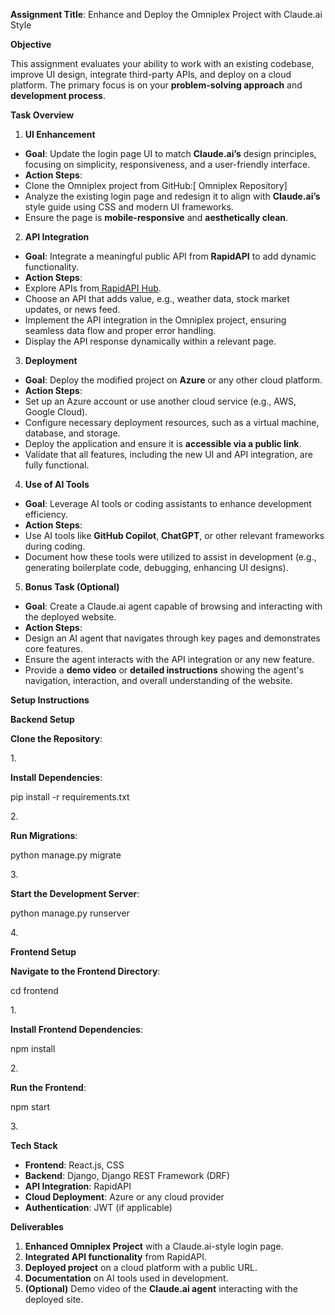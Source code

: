 ﻿
**Assignment Title**: Enhance and Deploy the Omniplex Project with Claude.ai Style

**Objective**

This assignment evaluates your ability to work with an existing codebase, improve UI design, integrate third-party APIs, and deploy on a cloud platform. The primary focus is on your **problem-solving approach** and **development process**.

**Task Overview**

1. **UI Enhancement**
- **Goal**: Update the login page UI to match **Claude.ai’s** design principles, focusing on simplicity, responsiveness, and a user-friendly interface.
- **Action Steps**:
- Clone the Omniplex project from GitHub:[ Omniplex Repository]
- Analyze the existing login page and redesign it to align with **Claude.ai’s** style guide using CSS and modern UI frameworks.
- Ensure the page is **mobile-responsive** and **aesthetically clean**.
2. **API Integration**
- **Goal**: Integrate a meaningful public API from **RapidAPI** to add dynamic functionality.
- **Action Steps**:
- Explore APIs from[ RapidAPI Hub](https://rapidapi.com/hub).
- Choose an API that adds value, e.g., weather data, stock market updates, or news feed.
- Implement the API integration in the Omniplex project, ensuring seamless data flow and proper error handling.
- Display the API response dynamically within a relevant page.
3. **Deployment**
- **Goal**: Deploy the modified project on **Azure** or any other cloud platform.
- **Action Steps**:
- Set up an Azure account or use another cloud service (e.g., AWS, Google Cloud).
- Configure necessary deployment resources, such as a virtual machine, database, and storage.
- Deploy the application and ensure it is **accessible via a public link**.
- Validate that all features, including the new UI and API integration, are fully functional.
4. **Use of AI Tools**
- **Goal**: Leverage AI tools or coding assistants to enhance development efficiency.
- **Action Steps**:
- Use AI tools like **GitHub Copilot**, **ChatGPT**, or other relevant frameworks during coding.
- Document how these tools were utilized to assist in development (e.g., generating boilerplate code, debugging, enhancing UI designs).
5. **Bonus Task (Optional)**
- **Goal**: Create a Claude.ai agent capable of browsing and interacting with the deployed website.
- **Action Steps**:
- Design an AI agent that navigates through key pages and demonstrates core features.
- Ensure the agent interacts with the API integration or any new feature.
- Provide a **demo video** or **detailed instructions** showing the agent's navigation, interaction, and overall understanding of the website.

**Setup Instructions**

**Backend Setup**

**Clone the Repository**:



1\.

**Install Dependencies**:

pip install -r requirements.txt

2\.

**Run Migrations**:

python manage.py migrate

3\.

**Start the Development Server**:

python manage.py runserver

4\.

**Frontend Setup**

**Navigate to the Frontend Directory**:

cd frontend

1\.

**Install Frontend Dependencies**:

npm install

2\.

**Run the Frontend**:

npm start

3\.

**Tech Stack**

- **Frontend**: React.js, CSS
- **Backend**: Django, Django REST Framework (DRF)
- **API Integration**: RapidAPI
- **Cloud Deployment**: Azure or any cloud provider
- **Authentication**: JWT (if applicable)

**Deliverables**

1. **Enhanced Omniplex Project** with a Claude.ai-style login page.
1. **Integrated API functionality** from RapidAPI.
1. **Deployed project** on a cloud platform with a public URL.
1. **Documentation** on AI tools used in development.
1. **(Optional)** Demo video of the **Claude.ai agent** interacting with the deployed site.


